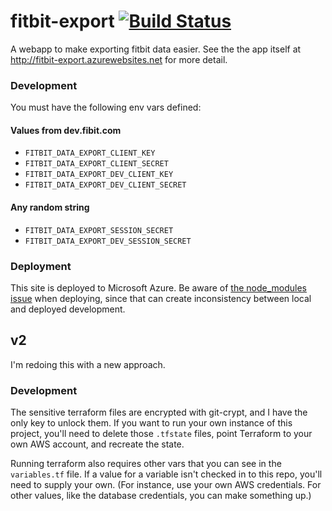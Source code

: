 fitbit-export
[![Build Status](https://travis-ci.org/NickHeiner/fitbit-export.svg?branch=master)](https://travis-ci.org/NickHeiner/fitbit-export)
=============

A webapp to make exporting fitbit data easier. See the the app itself at http://fitbit-export.azurewebsites.net for more detail.

### Development
You must have the following env vars defined:

#### Values from dev.fibit.com
* `FITBIT_DATA_EXPORT_CLIENT_KEY`
* `FITBIT_DATA_EXPORT_CLIENT_SECRET`
* `FITBIT_DATA_EXPORT_DEV_CLIENT_KEY`
* `FITBIT_DATA_EXPORT_DEV_CLIENT_SECRET`

#### Any random string
* `FITBIT_DATA_EXPORT_SESSION_SECRET`
* `FITBIT_DATA_EXPORT_DEV_SESSION_SECRET`

### Deployment
This site is deployed to Microsoft Azure. Be aware of [the node_modules issue](http://stackoverflow.com/questions/37090522/force-node-modules-to-be-reinstalled) when deploying, since that
can create inconsistency between local and deployed development.


## v2
I'm redoing this with a new approach.

### Development
The sensitive terraform files are encrypted with git-crypt, and I have the only key to unlock them. If you want to run your own instance of this project, you'll need to delete those `.tfstate` files, point Terraform to your own AWS account, and recreate the state.

Running terraform also requires other vars that you can see in the `variables.tf` file. If a value for a variable isn't checked in to this repo, you'll need to supply your own. (For instance, use your own AWS credentials. For other values, like the database credentials, you can make something up.)
